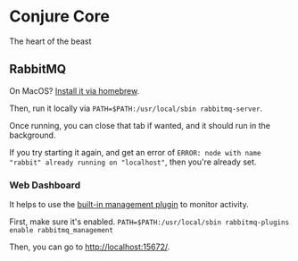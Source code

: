 # Conjure Core

The heart of the beast

## RabbitMQ

On MacOS? [Install it via homebrew](https://www.rabbitmq.com/install-homebrew.html).

Then, run it locally via `PATH=$PATH:/usr/local/sbin rabbitmq-server`.

Once running, you can close that tab if wanted, and it should run in the background.

If you try starting it again, and get an error of `ERROR: node with name "rabbit" already running on "localhost"`, then you're already set.

### Web Dashboard

It helps to use the [built-in management plugin](https://www.rabbitmq.com/management.html) to monitor activity.

First, make sure it's enabled. `PATH=$PATH:/usr/local/sbin rabbitmq-plugins enable rabbitmq_management`

Then, you can go to [http://localhost:15672/](http://localhost:15672/).
